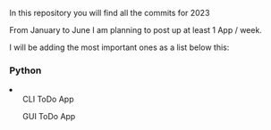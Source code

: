 In this repository you will find all the commits for 2023

From January to June I am planning to post up at least 1 App / week.

I will be adding the most important ones as a list below this:

<h3>Python</h3>
<li>
<ol>CLI ToDo App</ol>
<ol>GUI ToDo App</ol>
</li>
